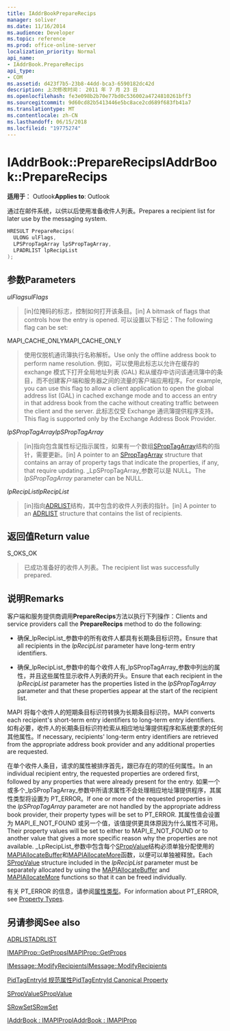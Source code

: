 ```yaml
---
title: IAddrBookPrepareRecips
manager: soliver
ms.date: 11/16/2014
ms.audience: Developer
ms.topic: reference
ms.prod: office-online-server
localization_priority: Normal
api_name:
- IAddrBook.PrepareRecips
api_type:
- COM
ms.assetid: d423f7b5-23b8-44dd-bca3-6590182dc42d
description: 上次修改时间： 2011 年 7 月 23 日
ms.openlocfilehash: fe3e098b2b70e77bd0c536002a4724810261bff3
ms.sourcegitcommit: 9d60cd82b5413446e5bc8ace2cd689f683fb41a7
ms.translationtype: MT
ms.contentlocale: zh-CN
ms.lasthandoff: 06/15/2018
ms.locfileid: "19775274"
---
```

# <a name="iaddrbookpreparerecips"></a><span data-ttu-id="63e26-103">IAddrBook::PrepareRecips</span><span class="sxs-lookup"><span data-stu-id="63e26-103">IAddrBook::PrepareRecips</span></span>

  
  
<span data-ttu-id="63e26-104">**适用于**： Outlook</span><span class="sxs-lookup"><span data-stu-id="63e26-104">**Applies to**: Outlook</span></span> 
  
<span data-ttu-id="63e26-105">通过在邮件系统，以供以后使用准备收件人列表。</span><span class="sxs-lookup"><span data-stu-id="63e26-105">Prepares a recipient list for later use by the messaging system.</span></span> 
  
```cpp
HRESULT PrepareRecips(
  ULONG ulFlags,
  LPSPropTagArray lpSPropTagArray,
  LPADRLIST lpRecipList
);
```

## <a name="parameters"></a><span data-ttu-id="63e26-106">参数</span><span class="sxs-lookup"><span data-stu-id="63e26-106">Parameters</span></span>

 <span data-ttu-id="63e26-107">_ulFlags_</span><span class="sxs-lookup"><span data-stu-id="63e26-107">_ulFlags_</span></span>
  
> <span data-ttu-id="63e26-108">[in]位掩码的标志，控制如何打开该条目。</span><span class="sxs-lookup"><span data-stu-id="63e26-108">[in] A bitmask of flags that controls how the entry is opened.</span></span> <span data-ttu-id="63e26-109">可以设置以下标记：</span><span class="sxs-lookup"><span data-stu-id="63e26-109">The following flag can be set:</span></span>
    
<span data-ttu-id="63e26-110">MAPI_CACHE_ONLY</span><span class="sxs-lookup"><span data-stu-id="63e26-110">MAPI_CACHE_ONLY</span></span>
  
> <span data-ttu-id="63e26-111">使用仅脱机通讯簿执行名称解析。</span><span class="sxs-lookup"><span data-stu-id="63e26-111">Use only the offline address book to perform name resolution.</span></span> <span data-ttu-id="63e26-112">例如，可以使用此标志以允许在缓存的 exchange 模式下打开全局地址列表 (GAL) 和从缓存中访问该通讯簿中的条目，而不创建客户端和服务器之间的流量的客户端应用程序。</span><span class="sxs-lookup"><span data-stu-id="63e26-112">For example, you can use this flag to allow a client application to open the global address list (GAL) in cached exchange mode and to access an entry in that address book from the cache without creating traffic between the client and the server.</span></span> <span data-ttu-id="63e26-113">此标志仅受 Exchange 通讯簿提供程序支持。</span><span class="sxs-lookup"><span data-stu-id="63e26-113">This flag is supported only by the Exchange Address Book Provider.</span></span>
    
 <span data-ttu-id="63e26-114">_lpSPropTagArray_</span><span class="sxs-lookup"><span data-stu-id="63e26-114">_lpSPropTagArray_</span></span>
  
> <span data-ttu-id="63e26-115">[in]指向包含属性标记指示属性，如果有一个数组[SPropTagArray](sproptagarray.md)结构的指针，需要更新。</span><span class="sxs-lookup"><span data-stu-id="63e26-115">[in] A pointer to an [SPropTagArray](sproptagarray.md) structure that contains an array of property tags that indicate the properties, if any, that require updating.</span></span> <span data-ttu-id="63e26-116">_LpSPropTagArray_参数可以是 NULL。</span><span class="sxs-lookup"><span data-stu-id="63e26-116">The  _lpSPropTagArray_ parameter can be NULL.</span></span> 
    
 <span data-ttu-id="63e26-117">_lpRecipList_</span><span class="sxs-lookup"><span data-stu-id="63e26-117">_lpRecipList_</span></span>
  
> <span data-ttu-id="63e26-118">[in]指向[ADRLIST](adrlist.md)结构，其中包含的收件人列表的指针。</span><span class="sxs-lookup"><span data-stu-id="63e26-118">[in] A pointer to an [ADRLIST](adrlist.md) structure that contains the list of recipients.</span></span> 
    
## <a name="return-value"></a><span data-ttu-id="63e26-119">返回值</span><span class="sxs-lookup"><span data-stu-id="63e26-119">Return value</span></span>

<span data-ttu-id="63e26-120">S_OK</span><span class="sxs-lookup"><span data-stu-id="63e26-120">S_OK</span></span> 
  
> <span data-ttu-id="63e26-121">已成功准备好的收件人列表。</span><span class="sxs-lookup"><span data-stu-id="63e26-121">The recipient list was successfully prepared.</span></span>
    
## <a name="remarks"></a><span data-ttu-id="63e26-122">说明</span><span class="sxs-lookup"><span data-stu-id="63e26-122">Remarks</span></span>

<span data-ttu-id="63e26-123">客户端和服务提供商调用**PrepareRecips**方法以执行下列操作：</span><span class="sxs-lookup"><span data-stu-id="63e26-123">Clients and service providers call the **PrepareRecips** method to do the following:</span></span> 
  
- <span data-ttu-id="63e26-124">确保_lpRecipList_参数中的所有收件人都具有长期条目标识符。</span><span class="sxs-lookup"><span data-stu-id="63e26-124">Ensure that all recipients in the  _lpRecipList_ parameter have long-term entry identifiers.</span></span> 
    
- <span data-ttu-id="63e26-125">确保_lpRecipList_参数中的每个收件人有_lpSPropTagArray_参数中列出的属性，并且这些属性显示收件人列表的开头。</span><span class="sxs-lookup"><span data-stu-id="63e26-125">Ensure that each recipient in the  _lpRecipList_ parameter has the properties listed in the  _lpSPropTagArray_ parameter and that these properties appear at the start of the recipient list.</span></span> 
    
<span data-ttu-id="63e26-126">MAPI 将每个收件人的短期条目标识符转换为长期条目标识符。</span><span class="sxs-lookup"><span data-stu-id="63e26-126">MAPI converts each recipient's short-term entry identifiers to long-term entry identifiers.</span></span> <span data-ttu-id="63e26-127">如有必要，收件人的长期条目标识符检索从相应地址簿提供程序和系统要求的任何其他属性。</span><span class="sxs-lookup"><span data-stu-id="63e26-127">If necessary, recipients' long-term entry identifiers are retrieved from the appropriate address book provider and any additional properties are requested.</span></span>
  
<span data-ttu-id="63e26-128">在单个收件人条目，请求的属性被排序首先，跟已存在的项的任何属性。</span><span class="sxs-lookup"><span data-stu-id="63e26-128">In an individual recipient entry, the requested properties are ordered first, followed by any properties that were already present for the entry.</span></span> <span data-ttu-id="63e26-129">如果一个或多个_lpSPropTagArray_参数中所请求属性不会处理相应地址簿提供程序，其属性类型将设置为 PT_ERROR。</span><span class="sxs-lookup"><span data-stu-id="63e26-129">If one or more of the requested properties in the  _lpSPropTagArray_ parameter are not handled by the appropriate address book provider, their property types will be set to PT_ERROR.</span></span> <span data-ttu-id="63e26-130">其属性值会设置为 MAPI_E_NOT_FOUND 或另一个值，该值提供更具体原因为什么属性不可用。</span><span class="sxs-lookup"><span data-stu-id="63e26-130">Their property values will be set to either to MAPI_E_NOT_FOUND or to another value that gives a more specific reason why the properties are not available.</span></span> <span data-ttu-id="63e26-131">_LpRecipList_参数中包含每个[SPropValue](spropvalue.md)结构必须单独分配使用的[MAPIAllocateBuffer](mapiallocatebuffer.md)和[MAPIAllocateMore](mapiallocatemore.md)函数，以便可以单独被释放。</span><span class="sxs-lookup"><span data-stu-id="63e26-131">Each [SPropValue](spropvalue.md) structure included in the  _lpRecipList_ parameter must be separately allocated by using the [MAPIAllocateBuffer](mapiallocatebuffer.md) and [MAPIAllocateMore](mapiallocatemore.md) functions so that it can be freed individually.</span></span> 
  
<span data-ttu-id="63e26-132">有关 PT_ERROR 的信息，请参阅[属性类型](property-types.md)。</span><span class="sxs-lookup"><span data-stu-id="63e26-132">For information about PT_ERROR, see [Property Types](property-types.md).</span></span>
  
## <a name="see-also"></a><span data-ttu-id="63e26-133">另请参阅</span><span class="sxs-lookup"><span data-stu-id="63e26-133">See also</span></span>



[<span data-ttu-id="63e26-134">ADRLIST</span><span class="sxs-lookup"><span data-stu-id="63e26-134">ADRLIST</span></span>](adrlist.md)
  
[<span data-ttu-id="63e26-135">IMAPIProp::GetProps</span><span class="sxs-lookup"><span data-stu-id="63e26-135">IMAPIProp::GetProps</span></span>](imapiprop-getprops.md)
  
[<span data-ttu-id="63e26-136">IMessage::ModifyRecipients</span><span class="sxs-lookup"><span data-stu-id="63e26-136">IMessage::ModifyRecipients</span></span>](imessage-modifyrecipients.md)
  
[<span data-ttu-id="63e26-137">PidTagEntryId 规范属性</span><span class="sxs-lookup"><span data-stu-id="63e26-137">PidTagEntryId Canonical Property</span></span>](pidtagentryid-canonical-property.md)
  
[<span data-ttu-id="63e26-138">SPropValue</span><span class="sxs-lookup"><span data-stu-id="63e26-138">SPropValue</span></span>](spropvalue.md)
  
[<span data-ttu-id="63e26-139">SRowSet</span><span class="sxs-lookup"><span data-stu-id="63e26-139">SRowSet</span></span>](srowset.md)
  
[<span data-ttu-id="63e26-140">IAddrBook : IMAPIProp</span><span class="sxs-lookup"><span data-stu-id="63e26-140">IAddrBook : IMAPIProp</span></span>](iaddrbookimapiprop.md)

